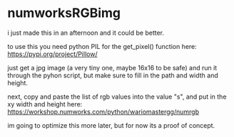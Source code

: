 # numworksRGBimg
i just made this in an afternoon and it could be better.

to use this you need python PIL for the get_pixel() function here:
https://pypi.org/project/Pillow/

just get a jpg image (a very tiny one, maybe 16x16 to be safe) and run 
it through the pyhon script, but make sure to fill in the path and width
and height.

next, copy and paste the list of rgb values into the value "s", and put in
the xy width and height here:
https://workshop.numworks.com/python/wariomastergg/numrgb

im going to optimize this more later, but for now its a proof of concept.
